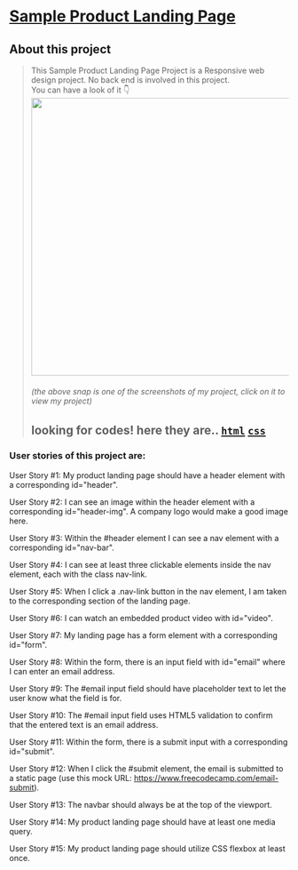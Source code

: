 # [Sample Product Landing Page](https://codepen.io/mnk17arts/full/JjEKNJO)

## About this project
> This Sample Product Landing Page Project is a Responsive web design project. No back end is involved in this project.<br/>
> You can have a look of it 👇<br/>
> [<img height="500em" src="https://i.pinimg.com/564x/da/1a/ad/da1aad055e1535c0b3a3a4ff47e81d7e.jpg">](https://codepen.io/mnk17arts/full/JjEKNJO) 
> ###### (the above snap is one of the screenshots of my project, click on it to view my project)
> ## looking for codes! here they are.. [`html`](https://github.com/mnk17arts/myHtmlCssJs/blob/main/product-landing-page/product-landing-page.html) [`css`](https://github.com/mnk17arts/myHtmlCssJs/blob/main/product-landing-page/product-landing-page.css)


### User stories of this project are:
User Story #1: My product landing page should have a header element with a corresponding id="header".

User Story #2: I can see an image within the header element with a corresponding id="header-img". A company logo would make a good image here.

User Story #3: Within the #header element I can see a nav element with a corresponding id="nav-bar".

User Story #4: I can see at least three clickable elements inside the nav element, each with the class nav-link.

User Story #5: When I click a .nav-link button in the nav element, I am taken to the corresponding section of the landing page.

User Story #6: I can watch an embedded product video with id="video".

User Story #7: My landing page has a form element with a corresponding id="form".

User Story #8: Within the form, there is an input field with id="email" where I can enter an email address.

User Story #9: The #email input field should have placeholder text to let the user know what the field is for.

User Story #10: The #email input field uses HTML5 validation to confirm that the entered text is an email address.

User Story #11: Within the form, there is a submit input with a corresponding id="submit".

User Story #12: When I click the #submit element, the email is submitted to a static page (use this mock URL: https://www.freecodecamp.com/email-submit).

User Story #13: The navbar should always be at the top of the viewport.

User Story #14: My product landing page should have at least one media query.

User Story #15: My product landing page should utilize CSS flexbox at least once.

